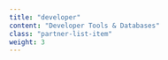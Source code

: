```yaml
---
title: "developer"
content: "Developer Tools & Databases"
class: "partner-list-item"
weight: 3
---
```

